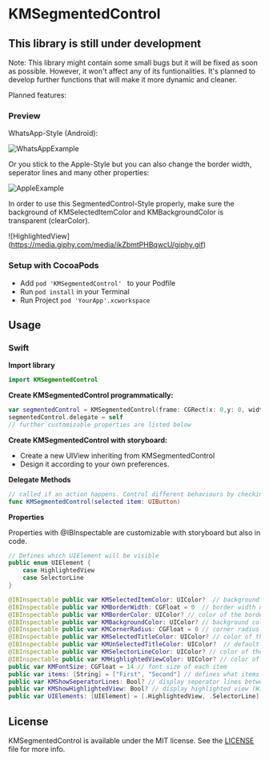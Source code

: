 # KMSegmentedControl



## This library is still under development

Note: This library might contain some small bugs but it will be fixed as soon as possible. However, it won't affect any of its funtionalities. It's planned
to develop further functions that will make it more dynamic and cleaner.

Planned features:

### Preview

WhatsApp-Style (Android):

![WhatsAppExample](https://media.giphy.com/media/Pqayk9q4DsPK0/giphy.gif)

Or you stick to the Apple-Style but you can also change the border width, seperator lines and many other properties: 

![AppleExample](https://media.giphy.com/media/ZTlpQVI5xmx56/giphy.gif)

In order to use this SegmentedControl-Style properly, make sure the background of KMSelectedItemColor and KMBackgroundColor is transparent (clearColor).

![HighlightedView] (https://media.giphy.com/media/ikZbmtPHBqwcU/giphy.gif)

### Setup with CocoaPods

- Add ```pod 'KMSegmentedControl' ``` to your Podfile
- Run ```pod install``` in your Terminal
- Run Project ```pod 'YourApp'.xcworkspace```

## Usage

### Swift

**Import library**

```swift 
import KMSegmentedControl
```

**Create KMSegmentedControl programmatically:**

```swift
var segmentedControl = KMSegmentedControl(frame: CGRect(x: 0,y: 0, width: 200, height: 50))
segmentedControl.delegate = self
// further customizable properties are listed below
```

**Create KMSegmentedControl with storyboard:**

- Create a new UIView inheriting from KMSegmentedControl
- Design it according to your own preferences.

**Delegate Methods**

```swift
// called if an action happens. Control different behaviours by checking item.tag.
func KMSegmentedControl(selected item: UIButton) 
```

**Properties**

Properties with @IBInspectable are customizable with storyboard but also in code.

```swift
// Defines which UIElement will be visible
public enum UIElement {
    case HighlightedView
    case SelectorLine
}

@IBInspectable public var KMSelectedItemColor: UIColor?  // background of selected item
@IBInspectable public var KMBorderWidth: CGFloat = 0  // border width of the segmented control
@IBInspectable public var KMBorderColor: UIColor? // color of the border
@IBInspectable public var KMBackgroundColor: UIColor? // background color of segmented control 
@IBInspectable public var KMCornerRadius: CGFloat = 0 // corner radius of segmented control
@IBInspectable public var KMSelectedTitleColor: UIColor? // color of the selected item
@IBInspectable public var KMUnSelectedTitleColor: UIColor?  // default title color
@IBInspectable public var KMSelectorLineColor: UIColor? // color of the animated bottom line if defined
@IBInspectable public var KMHighlightedViewColor: UIColor? // color of the highlighted view if defined
public var KMFontSize: CGFloat = 14 // font size of each item
public var items: [String] = ["First", "Second"] // defines what items will be displayed
public var KMShowSeperatorLines: Bool? // display seperator lines between each item (Will be shown as default)
public var KMShowHighlightedView: Bool? // display highlighted view (Will be shown as default)
public var UIElements: [UIElement] = [.HighlightedView, .SelectorLine] // Define which UIElement should be displayed (Both will be as default)
```
## License

KMSegmentedControl is available under the MIT license. See the <a href="https://github.com/YounZ/KMSegmentedControl/blob/master/LICENSE">LICENSE</a> file for more info.


